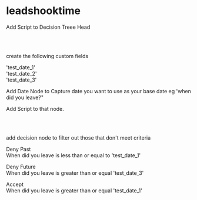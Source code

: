 # leadshooktime<br>

Add Script to Decision Treee Head <br>

<script>
  var monthNames = ["January", "February", "March", "April", "May", "June",
  "July", "August", "September", "October", "November", "December"
];
var n = new Date();
var y = n.getFullYear();
var m = n.getMonth() + 1;
var d = n.getDate();
var date = monthNames[n.getMonth()] + ' ' + d + ', ' + y;
var setDate = setInterval(function () {
  if (typeof $ === 'undefined') return;
  var $date = $('.app #date')
  if($date.length > 0) {
    $date.val(date).trigger('change');
    clearInterval(setDate);
  }
}, 500);
</script><br><br>


create the following custom fields<br>

'test_date_1'<br>
'test_date_2'<br>
'test_date_3'<br>

Add Date Node to Capture date you want to use as your base date eg 'when did you leave?"<br>

Add Script to that node.<br>

<script>
  console.log('test');
  DT.setField('test_date_1', moment.utc().startOf('day').subtract(6, 'months').valueOf())
  DT.setField('test_date_2', moment.utc().startOf('day').subtract(6, 'years').valueOf())
  DT.setField('test_date_3', moment.utc().startOf('day').add(1, 'day').valueOf())
</script><br><br>

add decision node to filter out those that don't meet criteria<br>

Deny Past<br>
When did you leave is less than or equal to 'test_date_1'<br>

Deny Future<br>
When did you leave is greater than  or equal 'test_date_3'<br>

Accept <br>
When did you leave is greater than  or equal 'test_date_1'<br>

